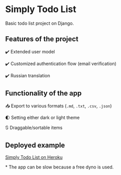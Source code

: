 # Simply Todo List

Basic todo list project on Django.

## Features of the project

:heavy_check_mark: Extended user model 

:heavy_check_mark: Customized authentication flow (email verification)

:heavy_check_mark: Russian translation

## Functionality of the app

:inbox_tray: Export to various formats (`.md`, `.txt`, `.csv`, `.json`)

:first_quarter_moon: Setting either dark or light theme

:arrows_clockwise: Draggable/sortable items

## Deployed example

[Simply Todo List on Heroku](https://simply-todo-list.herokuapp.com/)

\* The app can be slow because a free dyno is used.